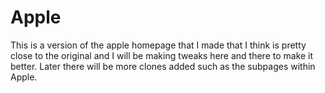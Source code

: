 # Apple
This is a version of the apple homepage that I made that I think is pretty close to the original and I will be making tweaks here and there to make it better.
Later there will be more clones added such as the subpages within Apple.
